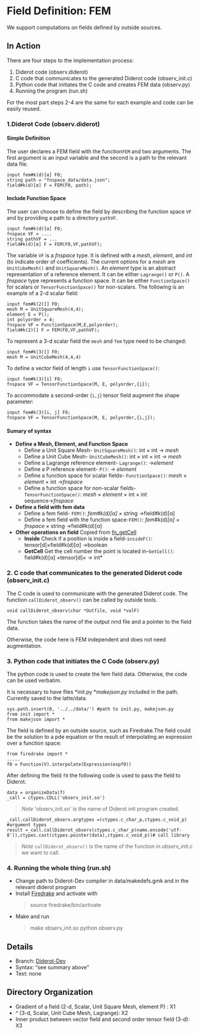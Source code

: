 ﻿# Field Definition: FEM
We support computations on fields defined by outside sources.
##  In Action
There are four steps to the implementation process: 
 1. Diderot code (observ.diderot) 
 2. C code that communicates to the generated Diderot code   (observ_init.c) 
 3. Python code that initiates the C code and creates FEM data (observ.py)
 4. Running the program (run.sh)

For the most part steps 2-4 are the same for each example and code can be easily reused. 

### 1.Diderot Code (observ.diderot)
#### Simple Definition
The user declares a FEM field with the function``FEM`` and two arguments. The first argument is an input variable and the second is a path to the relevant data file.
```
input fem#k(d)[α] F0;
string path = "fnspace_data/data.json";
field#k(d)[α] F = FEM(F0, path);
```


#### Include Function Space
The user can choose to define the field by describing the function space ``VF`` and by providing a path to a directory ``pathVF``.
```
input fem#k(d)[α] F0;
fnspace VF = ....
string pathVF = ...
field#k(d)[α] F = FEM(F0,VF,pathVF);
```
The variable  ``VF`` is a  *fnspace* type.  It is defined with a *mesh*, *element*,  and *int* (to indicate order of coefficients). The current options for a *mesh* are ``UnitCubeMesh()`` and ``UnitSquareMesh()``. An *element* type is an abstract representation of a reference element. It can be either   ``Lagrange()``  or ``P()``.  A *fnspace* type represents a function space. It can be either    ``FunctionSpace()`` for scalars or ``TensorFunctionSpace()`` for non-scalars. 
The following is an example of a 2-d scalar field: 
```
input fem#k(2)[] F0;
mesh M = UnitSquareMesh(4,4);
element E = P();
int polyorder = 4;
fnspace VF = FunctionSpace(M,E,polyorder);
field#k(2)[] F = FEM(F0,VF,pathVF);
```
To represent a 3-d scalar field the ``mesh`` and ``fem`` type need to be changed:
```
input fem#k(3)[] F0;
mesh M = UnitCubeMesh(4,4,4)
```
To define a vector field of length ``i`` use  ``TensorFunctionSpace()``:
```
input fem#k(3)[i] F0;
fnspace VF = TensorFunctionSpace(M, E, polyorder,{i});
```
To accommodate a second-order (``i,j``) tensor field augment the shape parameter:
```
input fem#k(3)[i, j] F0;
fnspace VF = TensorFunctionSpace(M, E, polyorder,{i,j});
```
#### Sumary of syntax
* **Define a Mesh, Element, and Function Space**
  * Define a Unit Square Mesh- ``UnitSquareMesh()``:  int ×  int   → *mesh*
  * Define a Unit Cube Mesh- ``UnitCubeMesh()``: int ×  int  × int     → *mesh*
  * Define a Lagrange reference element- ``Lagrange()``:   →*element*
  * Define a P reference element- ``P()``:   → *element*
  * Define a function space for scalar fields- ``FunctionSpace()``: *mesh* × *element*  × int →*fnspace*
  * Define a function space for non-scalar fields- ``TensorFunctionSpace()``: *mesh* × *element*  × int × int sequence→*fnspace*
* **Define a field with fem data**
  * Define a fem field- ``FEM()``: *fem#k(d)[α]* × string    →field#k(d)[α] 
  * Define a fem field with the function space-``FEM()``: *fem#k(d)[α]* × *fnspace* × string    →field#k(d)[α] 
* **Other operations on field**  Copied from [fn_getCell](https://github.com/cchiw/latte/tree/master/fn_getCell 'fn_getCell')
  	* **Inside** Check if a position is inside a field-``insideF()``: tensor[d]×field#k(d)[α] →boolean
  	* **GetCell**  Get the cell number the point is located in-``GetCell()``: field#k(d)[α] ×tensor[d]× →  int* 

### 2. C code that communicates to the generated Diderot code (observ_init.c)
The C code is used to communicate with the generated Diderot code. The function ```callDiderot_observ()``` can be called by outside tools.
```
void callDiderot_observ(char *Outfile, void *valF)
```
The function takes the name of the output nrrd file and a pointer to the field data.

Otherwise, the code here is FEM independent and does not need augmentation.

### 3. Python code that initiates the C Code (observ.py)
The python code is used to create the fem field data. Otherwise, the  code can be used verbatim. 

It is necessary to have files *init.py **makejson.py* included in the path. Currently saved to the latte/data.
```
sys.path.insert(0, '../../data/') #path to init.py, makejson.py
from init import *
from makejson import *
```
The field is defined by an outside source, such as Firedrake.The field could be the solution to a pde equation or the result of interpolating an expression over a function space:
```
from firedrake import *
.....
f0 = Function(V).interpolate(Expression(expf0))
```
After defining the field ``f0`` the following code is used to pass the field to Diderot. 
```
data = organizeData(f)
_call = ctypes.CDLL('observ_init.so') 
```
> *Note* 'observ_init.so' is the name of Diderot init program created.
```
_call.callDiderot_observ.argtypes =(ctypes.c_char_p,ctypes.c_void_p) #argument types
result =_call.callDiderot_observ(ctypes.c_char_p(name.encode('utf-8')),ctypes.cast(ctypes.pointer(data),ctypes.c_void_p))# call library
```
>*Note* `callDiderot_observ()` is the name of the function in *observ_init.c* we want to call. 

### 4. Running the whole thing (run.sh)
* Change path to Diderot-Dev compiler in  data/makedefs.gmk and in the relevant diderot program
* Install  [Firedrake](https://www.firedrakeproject.org/download.html "Firedrake") and activate with 
	 > source firedrake/bin/activate
* Make and run
	> make observ_init.so
	> python observ.py

## Details

* Branch: [Diderot-Dev](https://github.com/cchiw/Diderot-Dev)
* Syntax: “see summary above"
* Text: none

## Directory Organization

* Gradient of a field (2-d, Scalar, Unit Square Mesh, element P)  : X1
* ^ (3-d, Scalar, Unit Cube Mesh, Lagrange): X2
* Inner product between vector field and second order tensor field (3-d): X3
